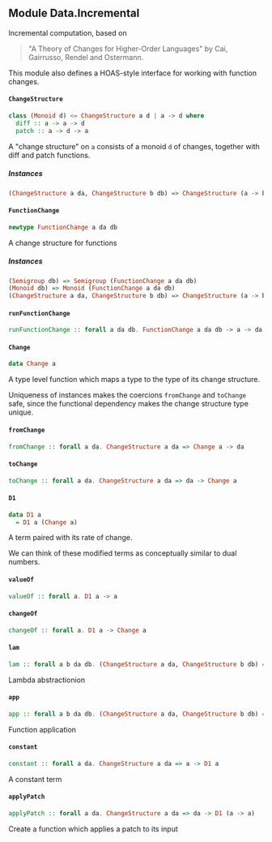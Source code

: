 ## Module Data.Incremental

Incremental computation, based on

> "A Theory of Changes for Higher-Order Languages" by
> Cai, Gairrusso, Rendel and Ostermann.

This module also defines a HOAS-style interface for working with
function changes.

#### `ChangeStructure`

``` purescript
class (Monoid d) <= ChangeStructure a d | a -> d where
  diff :: a -> a -> d
  patch :: a -> d -> a
```

A "change structure" on `a` consists of a monoid `d` of changes, together with
diff and patch functions.

##### Instances
``` purescript
(ChangeStructure a da, ChangeStructure b db) => ChangeStructure (a -> b) (FunctionChange a da db)
```

#### `FunctionChange`

``` purescript
newtype FunctionChange a da db
```

A change structure for functions

##### Instances
``` purescript
(Semigroup db) => Semigroup (FunctionChange a da db)
(Monoid db) => Monoid (FunctionChange a da db)
(ChangeStructure a da, ChangeStructure b db) => ChangeStructure (a -> b) (FunctionChange a da db)
```

#### `runFunctionChange`

``` purescript
runFunctionChange :: forall a da db. FunctionChange a da db -> a -> da -> db
```

#### `Change`

``` purescript
data Change a
```

A type level function which maps a type to the type of its change structure.

Uniqueness of instances makes the coercions `fromChange` and `toChange` safe,
since the functional dependency makes the change structure type unique.

#### `fromChange`

``` purescript
fromChange :: forall a da. ChangeStructure a da => Change a -> da
```

#### `toChange`

``` purescript
toChange :: forall a da. ChangeStructure a da => da -> Change a
```

#### `D1`

``` purescript
data D1 a
  = D1 a (Change a)
```

A term paired with its rate of change.

We can think of these modified terms as conceptually similar to dual numbers.

#### `valueOf`

``` purescript
valueOf :: forall a. D1 a -> a
```

#### `changeOf`

``` purescript
changeOf :: forall a. D1 a -> Change a
```

#### `lam`

``` purescript
lam :: forall a b da db. (ChangeStructure a da, ChangeStructure b db) => (D1 a -> D1 b) -> D1 (a -> b)
```

Lambda abstractionion

#### `app`

``` purescript
app :: forall a b da db. (ChangeStructure a da, ChangeStructure b db) => D1 (a -> b) -> D1 a -> D1 b
```

Function application

#### `constant`

``` purescript
constant :: forall a da. ChangeStructure a da => a -> D1 a
```

A constant term

#### `applyPatch`

``` purescript
applyPatch :: forall a da. ChangeStructure a da => da -> D1 (a -> a)
```

Create a function which applies a patch to its input


